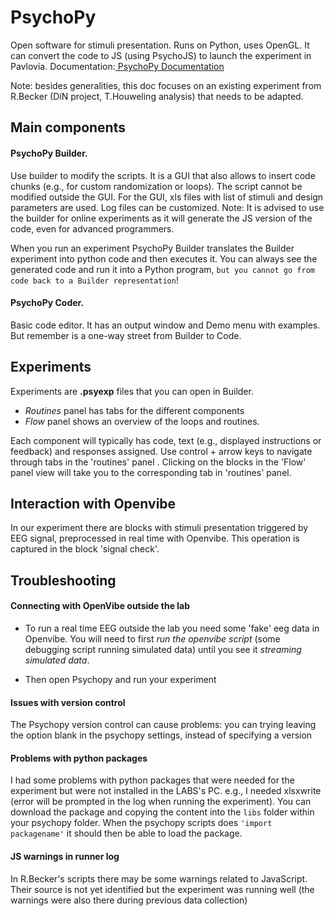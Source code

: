 # PsychoPy 
Open software for stimuli presentation. Runs on Python, uses OpenGL. It can convert the code to JS (using PsychoJS) to launch the experiment in Pavlovia.
Documentation:[ PsychoPy Documentation ](https://psychopy.org/gettingStarted.html)

Note: besides generalities, this doc focuses on an existing experiment from R.Becker (DiN project, T.Houweling analysis) that needs to be adapted. 

## Main components 
#### **PsychoPy Builder**.
Use builder to modify the scripts. It is a GUI that also allows to insert code chunks (e.g., for custom randomization or loops). The script cannot be modified outside the GUI. For the GUI, xls files with list of stimuli and design parameters are used. Log files can be customized. 
Note: It is advised to use the builder for online experiments as it will generate the JS version of the code, even for advanced programmers. 

When you run an experiment PsychoPy Builder translates the Builder experiment into python code and then executes it. You can always see the generated code and run it into a Python program, ```but you cannot go from code back to a Builder representation```! 

#### **PsychoPy Coder**. 
Basic code editor. It has an output window and Demo menu with examples.  But remember is a one-way street from Builder to Code. 


## Experiments 

Experiments are **.psyexp** files that you can open in Builder.  

- *Routines* panel has tabs for the different components
- *Flow* panel shows an overview of the loops and routines. 
 
Each component will typically has code, text (e.g., displayed instructions or feedback) and responses assigned. 
Use control + arrow keys to navigate through tabs in the 'routines' panel . Clicking on the blocks in the 'Flow' panel view will take you to the corresponding tab in 'routines' panel.  

## Interaction with Openvibe 
In our experiment there are blocks with stimuli presentation triggered by EEG signal, preprocessed in real time with Openvibe. This operation is captured in the  block 'signal check'.   

## Troubleshooting
#### Connecting with OpenVibe outside the lab 

- To run a real time EEG outside the lab you need some 'fake' eeg data in Openvibe. You will need to first *run the openvibe script* (some debugging script running simulated data) until you see it *streaming simulated data*.  

- Then open Psychopy and run your experiment

#### Issues with version control 
The Psychopy version control can cause problems:  you can trying leaving the option blank in the psychopy settings, instead of specifying a version 

#### Problems with python packages 
I had some problems with python packages that were needed for the experiment but were not installed in the LABS's PC. e.g., I needed xlsxwrite (error will be prompted in the log when running the experiment). You can download the package and copying the content into the `libs` folder within your psychopy folder. When the psychopy scripts does `'import packagename'` it should then be able to load the package. 
 
#### JS warnings in runner log
In R.Becker's scripts there may be some warnings related to JavaScript. Their source is not yet identified but the experiment was running well (the warnings were also there during previous data collection)

